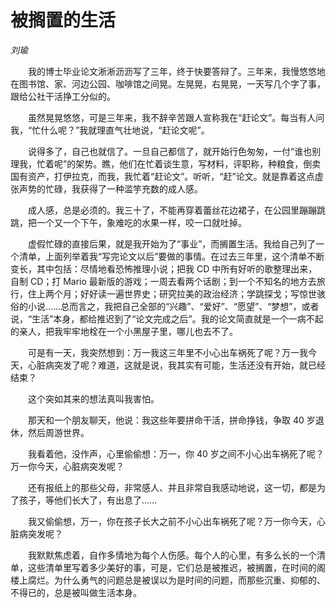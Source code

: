 # 被搁置的生活

*刘瑜*

　　我的博士毕业论文淅淅沥沥写了三年，终于快要答辩了。三年来，我慢悠悠地在图书馆、家、河边公园、咖啡馆之间晃。左晃晃，右晃晃，一天写几个字了事，跟给公社干活挣工分似的。

　　虽然晃晃悠悠，可是三年来，我不辞辛苦跟人宣称我在“赶论文”。每当有人问我，“忙什么呢？”我就理直气壮地说，“赶论文呢”。

　　说得多了，自己也就信了。一旦自己都信了，就开始行色匆匆，一付“谁也别理我，忙着呢”的架势。瞧，他们在忙着谈生意，写材料，评职称，种粮食，倒卖国有资产，打伊拉克，而我，我忙着“赶论文”。听听，“赶”论文。就是靠着这点虚张声势的忙碌，我获得了一种滥竽充数的成人感。

　　成人感，总是必须的。我三十了，不能再穿着蕾丝花边裙子，在公园里蹦蹦跳跳，把一个又一个下午，象难吃的水果一样，咬一口就吐掉。

　　虚假忙碌的直接后果，就是我开始为了“事业”，而搁置生活。我给自己列了一个清单，上面列举着我“写完论文以后”要做的事情。在过去三年里，这个清单不断变长，其中包括：尽情地看恐怖推理小说；把我 CD 中所有好听的歌整理出来，自制 CD；打 Mario 最新版的游戏；一周去看两个话剧；到一个不知名的地方去旅行，住上两个月；好好读一遍世界史；研究拉美的政治经济；学跳探戈；写惊世骇俗的小说……总而言之，我把自己全部的“兴趣”、“爱好”、“愿望”、“梦想”，或者说，“生活”本身，都给推迟到了“论文完成之后”。我的论文简直就是一个一病不起的亲人，把我牢牢地栓在一个小黑屋子里，哪儿也去不了。

　　可是有一天，我突然想到：万一我这三年里不小心出车祸死了呢？万一我今天，心脏病突发了呢？难道，这就是说，我其实有可能，生活还没有开始，就已经结束？

　　这个突如其来的想法真叫我害怕。

　　那天和一个朋友聊天，他说：我这些年要拼命干活，拼命挣钱，争取 40 岁退休，然后周游世界。

　　我看着他，没作声，心里偷偷想：万一，你 40 岁之间不小心出车祸死了呢？万一你今天，心脏病突发呢？

　　还有报纸上的那些父母，非常感人、并且非常自我感动地说，这一切，都是为了孩子，等他们长大了，有出息了……

　　我又偷偷想，万一，你在孩子长大之前不小心出车祸死了呢？万一你今天，心脏病突发呢？

　　我默默焦虑着，自作多情地为每个人伤感。每个人的心里，有多么长的一个清单，这些清单里写着多少美好的事，可是，它们总是被推迟，被搁置，在时间的阁楼上腐烂。为什么勇气的问题总是被误以为是时间的问题，而那些沉重、抑郁的、不得已的，总是被叫做生活本身。